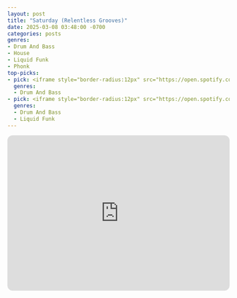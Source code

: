 ```yaml
---
layout: post
title: "Saturday (Relentless Grooves)"
date: 2025-03-08 03:48:00 -0700
categories: posts
genres:
- Drum And Bass
- House
- Liquid Funk
- Phonk
top-picks:
- pick: <iframe style="border-radius:12px" src="https://open.spotify.com/embed/album/5Ht4QGqqJuOojn5AIByBqp?utm_source=generator" width="100%" height="352" frameBorder="0" allowfullscreen="" allow="autoplay; clipboard-write; encrypted-media; fullscreen; picture-in-picture" loading="lazy"></iframe>
  genres:
  - Drum And Bass
- pick: <iframe style="border-radius:12px" src="https://open.spotify.com/embed/album/0lTlHYoTV5VFC3k2ijTsDW?utm_source=generator" width="100%" height="352" frameBorder="0" allowfullscreen="" allow="autoplay; clipboard-write; encrypted-media; fullscreen; picture-in-picture" loading="lazy"></iframe>
  genres:
  - Drum And Bass
  - Liquid Funk
---
```

<iframe style="border-radius:12px" src="https://open.spotify.com/embed/playlist/5br18QeQ5ZtROAliXrZsS4?utm_source=generator" width="100%" height="352" frameBorder="0" allowfullscreen="" allow="autoplay; clipboard-write; encrypted-media; fullscreen; picture-in-picture" loading="lazy"></iframe>